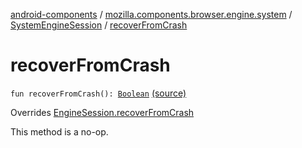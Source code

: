 [android-components](../../index.md) / [mozilla.components.browser.engine.system](../index.md) / [SystemEngineSession](index.md) / [recoverFromCrash](./recover-from-crash.md)

# recoverFromCrash

`fun recoverFromCrash(): `[`Boolean`](https://kotlinlang.org/api/latest/jvm/stdlib/kotlin/-boolean/index.html) [(source)](https://github.com/mozilla-mobile/android-components/blob/master/components/browser/engine-system/src/main/java/mozilla/components/browser/engine/system/SystemEngineSession.kt#L228)

Overrides [EngineSession.recoverFromCrash](../../mozilla.components.concept.engine/-engine-session/recover-from-crash.md)

This method is a no-op.

